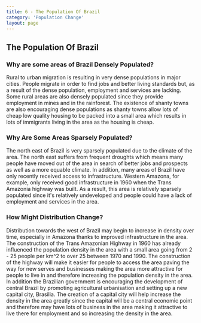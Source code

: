 ```yaml
---
title: 6 - The Population Of Brazil
category: 'Population Change'
layout: page
---
```


The Population Of Brazil
------------------------

### Why are some areas of Brazil Densely Populated?

Rural to urban migration is resulting in very dense populations in major cities. People migrate in order to find jobs and better living standards but, as a result of the dense population, employment and services are lacking. Some rural areas are also densely populated since they provide employment in mines and in the rainforest. The existence of shanty towns are also encouraging dense populations as shanty towns allow lots of cheap low quality housing to be packed into a small area which results in lots of immigrants living in the area as the housing is cheap.

### Why Are Some Areas Sparsely Populated?

The north east of Brazil is very sparsely populated due to the climate of the area. The north east suffers from frequent droughts which means many people have moved out of the area in search of better jobs and prospects as well as a more equable climate. In addition, many areas of Brazil have only recently received access to infrastructure. Western Amazona, for example, only received good infrastructure in 1960 when the Trans Amazonia highway was built. As a result, this area is relatively sparsely populated since it's relatively undeveloped and people could have a lack of employment and services in the area.

### How Might Distribution Change?

Distribution towards the west of Brazil may begin to increase in density over time, especially in Amazona thanks to improved infrastructure in the area. The construction of the Trans Amazonian Highway in 1960 has already influenced the population density in the area with a small area going from 2 - 25 people per km^2 to over 25 between 1970 and 1990. The construction of the highway will make it easier for people to access the area paving the way for new serves and businesses making the area more attractive for people to live in and therefore increasing the population density in the area. In addition the Brazilian government is encouraging the development of central Brazil by promoting agricultural urbanisation and setting up a new capital city, Brasilia. The creation of a capital city will help increase the density in the area greatly since the capital will be a central economic point and therefore may have lots of business in the area making it attractive to live there for employment and so increasing the density in the area. 